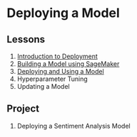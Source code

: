# Deploying a Model

## Lessons

1. [Introduction to Deployment](Intro/)
1. [Building a Model using SageMaker](SageMaker/)
1. [Deploying and Using a Model](Deploy/)
1. Hyperparameter Tuning
1. Updating a Model

## Project

1. Deploying a Sentiment Analysis Model

